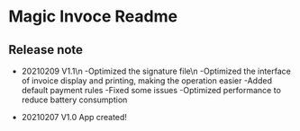 # Magic Invoce Readme

## Release note

+ 20210209 V1.1\n
-Optimized the signature file\n
-Optimized the interface of invoice display and printing, making the operation easier
-Added default payment rules
-Fixed some issues
-Optimized performance to reduce battery consumption

+ 20210207 V1.0
App created!

